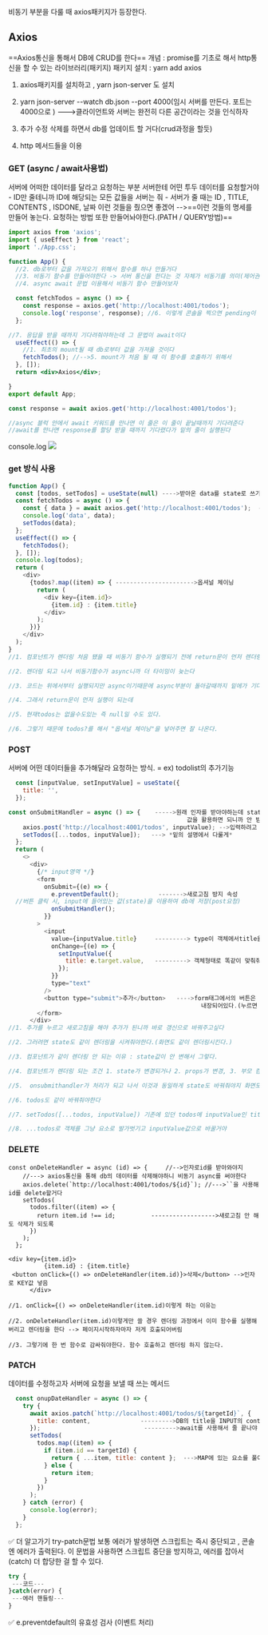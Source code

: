 비동기 부분을 다룰 때 axios패키지가 등장한다.

## Axios
==Axios통신을 통해서 DB에 CRUD를 한다==
개념 :  promise를 기초로 해서 http통신을 할 수 있는 라이브러리(패키지)
패키지 설치 :  yarn add axios
1. axios패키지를 설치하고 , yarn json-server 도 설치

2. yarn json-server --watch db.json --port 4000(임시 서버를 만든다. 포트는 4000으로 )
--->클라이언트와 서버는 완전히 다른 공간이라는 것을 인식하자

3. 추가 수정 삭제를 하면서 db를 업데이트 할 거다(crud과정을 할듯)

4. http 메서드들을 이용

### GET (async / await사용법)
서버에 어떠한 데이터를 달라고 요청하는 부분 
서버한테 어떤 투두 데이터를 요청할거야 - ID만 줄테니까 ID에 해당되는 모든 값들을 서버는 줘 - 서버가 줄 때는 ID , TITLE, CONTENTS , ISDONE, 날짜 이런 것들을 줬으면 좋겠어 
-->==이런 것들의 명세를 만들어 놓는다. 요청하는 방법 또한 만들어놔야한다.(PATH / QUERY방법)==

```jsx
import axios from 'axios';
import { useEffect } from 'react';
import './App.css';

function App() {
  //2. db로부터 값을 가져오기 위해서 함수를 하나 만들거다
  //3. 비동기 함수를 만들어야한다 -> 서버 통신을 한다는 것 자체가 비동기를 의미(제어권이 나한테 없는 것)
  //4. async await 문법 이용해서 비동기 함수 만들어보자

  const fetchTodos = async () => {
    const response = axios.get('http://localhost:4001/todos');
    console.log('response', response); //6. 이렇게 콘솔을 찍으면 pending이 나오는데 응답을 받기 전에 reponse가 찍혀서 그런다
  };

//7. 응답을 받을 때까지 기다려줘야하는데 그 문법이 await이다
  useEffect(() => {
    //1. 최초의 mount될 때 db로부터 값을 가져올 것이다
    fetchTodos(); //-->5. mount가 처음 될 때 이 함수를 호출하기 위해서
  }, []);
  return <div>Axios</div>;

}
export default App;
```

```jsx
const response = await axios.get('http://localhost:4001/todos');

//async 블럭 안에서 await 키워드를 만나면 이 줄은 이 줄이 끝날때까지 기다려준다
//await를 만나면 response를 할당 받을 때까지 기다렸다가 밑의 줄이 실행된다
```
console.log
![](https://i.imgur.com/bHWsftD.png)

### get 방식 사용
```jsx
function App() {
  const [todos, setTodos] = useState(null) ---->받아온 data를 state로 쓰기위해서 state관리
  const fetchTodos = async () => {
    const { data } = await axios.get('http://localhost:4001/todos');  ---->await사용
    console.log('data', data);
    setTodos(data);
  };
  useEffect(() => {
    fetchTodos();
  }, []);
  console.log(todos);
  return (
    <div>
      {todos?.map((item) => { ---------------------->옵셔널 체이닝
        return (
          <div key={item.id}>
            {item.id} : {item.title}
          </div>
        );
      })}
    </div>
  );
}
//1. 컴포넌트가 렌더링 처음 됐을 때 비동기 함수가 실행되기 전에 return문이 먼저 렌더링 된다

//2. 렌더링 되고 나서 비동기함수가 async니까 더 타이밍이 늦는다

//3. 코드는 위에서부터 실행되지만 async이기때문에 async부분이 돌아갈때까지 밑에가 기다리지 않는다

//4. 그래서 return문이 먼저 실행이 되는데

//5. 현재todos는 없을수도있는 즉 null일 수도 있다.

//6. 그렇기 때문에 todos?를 해서 "옵셔널 체이닝"을 넣어주면 잘 나온다.
```

### POST
서버에 어떤 데이터들을 추가해달라 요청하는 방식. = ex) todolist의 추가기능
```jsx
  const [inputValue, setInputValue] = useState({
    title: '',
  });

const onSubmitHandler = async () => {    ----->원래 인자를 받아야하는데 state로 저장돼있는                            
                                                  값을 활용하면 되니까 안 받아도 된다
    axios.post('http://localhost:4001/todos', inputValue); -->입력하려고 하는 값 inputValu
    setTodos([...todos, inputValue]);   ---> *밑의 설명에서 다룰게*
  };
  return (
    <>
      <div>
        {/* input영역 */}
        <form
          onSubmit={(e) => {    
            e.preventDefault();           ------->새로고침 방지 속성
  //버튼 클릭 시, input에 들어있는 값(state)을 이용하여 db에 저장(post요청)
            onSubmitHandler();
          }}
        >
          <input
            value={inputValue.title}     ---------> type이 객체에서title을 가져와야하니까
            onChange={(e) => {
              setInputValue({
                title: e.target.value,   ---------> 객체형태로 똑같이 맞춰줘야함
              });
            }}
            type="text"
          />
          <button type="submit">추가</button>   ---->form태그에서의 버튼은 submit속성이
                                                      내장되어있다.(누르면 새로고침이 발생)
        </form>
      </div>
//1. 추가를 누르고 새로고침을 해야 추가가 된니까 바로 갱신으로 바꿔주고싶다

//2. 그러려면 state도 같이 렌더링을 시켜줘야한다.(화면도 같이 렌더링시킨다.)

//3. 컴포넌트가 같이 렌더링 안 되는 이유 : state값이 안 변해서 그렇다.

//4. 컴포넌트가 렌더링 되는 조건 1. state가 변경되거나 2. props가 변경, 3. 부모 컴포넌트가 변경

//5.  onsubmithandler가 처리가 되고 나서 이것과 동일하게 state도 바꿔줘야지 화면도 정상 렌더링된다

//6. todos도 같이 바꿔줘야한다

//7. setTodos([...todos, inputValue]) 기존에 있던 todos에 inputValue인 title을 넣어주면 된다.

//8. ...todos로 객체를 그냥 요소로 발가벗기고 inputValue값으로 바꿀거야 
```

### DELETE
```JSX
const onDeleteHandler = async (id) => {     //-->인자로id를 받아와야지
    //---> axios통신을 통해 db의 데이터를 삭제해야하니 비동기 async를 써야한다
    axios.delete(`http://localhost:4001/todos/${id}`); //--->``을 사용해 id를 delete할거다
    setTodos(
      todos.filter((item) => {
        return item.id !== id;          ------------------>새로고침 안 해도 삭제가 되도록
      })
    );
  };

<div key={item.id}>
          {item.id} : {item.title}
 <button onClick={() => onDeleteHandler(item.id)}>삭제</button> -->인자로 KEY값 넣음
      </div>

//1. onClick={() => onDeleteHandler(item.id)이렇게 하는 이유는

//2. onDeleteHandler(item.id)이렇게만 쓸 경우 렌더링 과정에서 이미 함수를 실행해버리고 렌더링을 한다 --> 페이지시작하자마자 저게 호출되어버림

//3. 그렇기에 한 번 함수로 감싸줘야한다. 함수 호출하고 렌더링 하지 않는다.      
```

### PATCH
데이터를 수정하고자 서버에 요청을 보낼 때 쓰는 메서드
```jsx
  const onupDateHandler = async () => {
    try {
      await axios.patch(`http://localhost:4001/todos/${targetId}`, {
        title: content,              --------->DB의 title을 INPUT의 content로 바꾼다.
      });                             --------->await를 사용해서 줄 끝나야 다음단계 ㄱ
      setTodos(
        todos.map((item) => {
          if (item.id == targetId) {
            return { ...item, title: content };  --->MAP에 있는 요소를 풀어서 저렇게 바꾼다
          } else {
            return item;
          }
        })
      );
    } catch (error) {
      console.log(error);
    }
  };

```

✅ 더 알고가기
try-patch문법
보통 에러가 발생하면 스크립트는 즉시 중단되고 , 콘솔엔 에러가 출력된다.
이 문법을 사용하면 스크립트 중단을 방지하고, 에러를 잡아서(catch) 더 합당한 걸 할 수 있다.
```jsx
try {
 ---코드---
}catch(error) {
 ---에러 핸들링---
}
```

✅  e.preventdefault의 유효성 검사 (이벤트 처리)